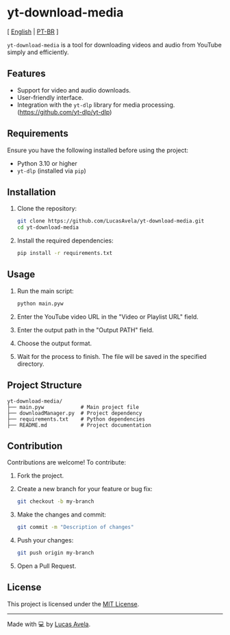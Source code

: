 # yt-download-media
[ [English](./README.md) | [PT-BR](./docs/README.br.md) ]

`yt-download-media` is a tool for downloading videos and audio from YouTube simply and efficiently.

## Features

- Support for video and audio downloads.
- User-friendly interface.
- Integration with the `yt-dlp` library for media processing. (https://github.com/yt-dlp/yt-dlp)

## Requirements

Ensure you have the following installed before using the project:

- Python 3.10 or higher
- `yt-dlp` (installed via `pip`)

## Installation

1. Clone the repository:

   ```bash
   git clone https://github.com/LucasAvela/yt-download-media.git
   cd yt-download-media
   ```

2. Install the required dependencies:

   ```bash
   pip install -r requirements.txt
   ```

## Usage

1. Run the main script:

   ```bash
   python main.pyw
   ```

2. Enter the YouTube video URL in the "Video or Playlist URL" field.
3. Enter the output path in the "Output PATH" field.
4. Choose the output format.
5. Wait for the process to finish. The file will be saved in the specified directory.

## Project Structure

```plaintext
yt-download-media/
├── main.pyw            # Main project file
├── downloadManager.py  # Project dependency
├── requirements.txt    # Python dependencies
├── README.md           # Project documentation
```

## Contribution

Contributions are welcome! To contribute:

1. Fork the project.
2. Create a new branch for your feature or bug fix:

   ```bash
   git checkout -b my-branch
   ```

3. Make the changes and commit:

   ```bash
   git commit -m "Description of changes"
   ```

4. Push your changes:

   ```bash
   git push origin my-branch
   ```

5. Open a Pull Request.

## License

This project is licensed under the [MIT License](LICENSE).

---

Made with 💻 by [Lucas Avela](https://github.com/LucasAvela).
